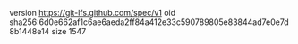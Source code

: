 version https://git-lfs.github.com/spec/v1
oid sha256:6d0e662af1c6ae6aeda2ff84a412e33c590789805e83844ad7e0e7d8b1448e14
size 1547
